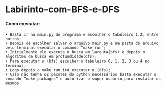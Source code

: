# Labirinto-com-BFS-e-DFS
 
#### Como executar:
 
    • Basta ir na main.py do programa e escolher o tabuleiro 1,2, entre outros;
    • Depois de escolher salvar o arquivo main.py e na pasta do arquivo pelo terminal executar o comando “make run”;
    • Inicialmente ele executa o busca em largura(bfs) e depois o algoritmo de busca em profundidade(dfs);
    • Para executar o (bfs) escolher o tabuleiro 0, 1, 2, 3 ou 4 no terminal;
    • Logo depois o make run irá executar o (dfs);
    • Caso não tenha os pacotes do python necessários basta executar o comando “make packages” e autorizar o super usuário para instalar os mesmos.


